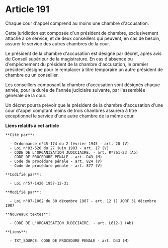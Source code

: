 # Article 191

Chaque cour d'appel comprend au moins une chambre d'accusation.

Cette juridiction est composée d'un président de chambre, exclusivement attaché à ce service, et de deux conseillers qui
peuvent, en cas de besoin, assurer le service des autres chambres de la cour.

Le président de la chambre d'accusation est désigné par décret, après avis du Conseil supérieur de la magistrature. En cas
d'absence ou d'empêchement du président de la chambre d'accusation, le premier président désigne pour le remplacer à titre
temporaire un autre président de chambre ou un conseiller.

Les conseillers composant la chambre d'accusation sont désignés chaque année, pour la durée de l'année judiciaire suivante,
par l'assemblée générale de la cour.

Un décret pourra prévoir que le président de la chambre d'accusation d'une cour d'appel comptant moins de trois chambres
assurera à titre exceptionnel le service d'une autre chambre de la même cour.

**Liens relatifs à cet article**

	**Cité par**:

	  - Ordonnance n°45-174 du 2 février 1945 - art. 20 (V)
	  - Loi n°83-520 du 27 juin 1983 - art. 17 (V)
	  - CODE DE L'ORGANISATION JUDICIAIRE. - art. R*761-23 (Ab)
	  - CODE DE PROCEDURE PENALE - art. D43 (M)
	  - Code de procédure pénale - art. 824 (V)
	  - Code de procédure pénale - art. 877 (V)

	**Codifié par**:

	  - Loi n°57-1426 1957-12-31

	**Modifié par**:

	  - Loi n°87-1062 du 30 décembre 1987 - art. 12 () JORF 31 décembre 1987

	**Nouveaux textes**:

	  - CODE DE L'ORGANISATION JUDICIAIRE. - art. L612-1 (Ab)

	**Liens**:

	  - TXT_SOURCE: CODE DE PROCEDURE PENALE - art. D43 (M)
